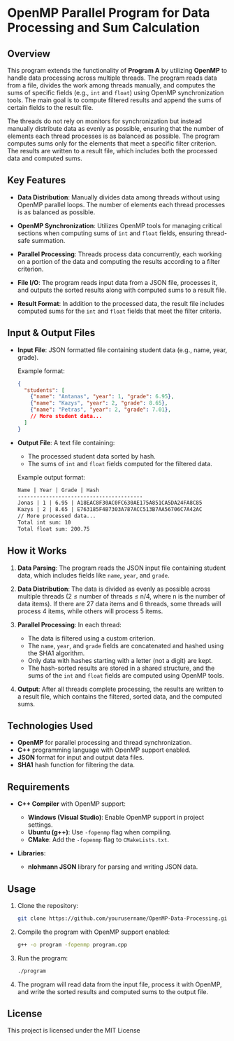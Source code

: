 # OpenMP Parallel Program for Data Processing and Sum Calculation

## **Overview**

This program extends the functionality of **Program A** by utilizing **OpenMP** to handle data processing across multiple threads. The program reads data from a file, divides the work among threads manually, and computes the sums of specific fields (e.g., `int` and `float`) using OpenMP synchronization tools. The main goal is to compute filtered results and append the sums of certain fields to the result file.

The threads do not rely on monitors for synchronization but instead manually distribute data as evenly as possible, ensuring that the number of elements each thread processes is as balanced as possible. The program computes sums only for the elements that meet a specific filter criterion. The results are written to a result file, which includes both the processed data and computed sums.

## **Key Features**

- **Data Distribution**: Manually divides data among threads without using OpenMP parallel loops. The number of elements each thread processes is as balanced as possible.
  
- **OpenMP Synchronization**: Utilizes OpenMP tools for managing critical sections when computing sums of `int` and `float` fields, ensuring thread-safe summation.

- **Parallel Processing**: Threads process data concurrently, each working on a portion of the data and computing the results according to a filter criterion.

- **File I/O**: The program reads input data from a JSON file, processes it, and outputs the sorted results along with computed sums to a result file.

- **Result Format**: In addition to the processed data, the result file includes computed sums for the `int` and `float` fields that meet the filter criteria.

## **Input & Output Files**

- **Input File**: JSON formatted file containing student data (e.g., name, year, grade).
  
  Example format:
  ```json
  {
    "students": [
      {"name": "Antanas", "year": 1, "grade": 6.95},
      {"name": "Kazys", "year": 2, "grade": 8.65},
      {"name": "Petras", "year": 2, "grade": 7.01},
      // More student data...
    ]
  }
  ```

- **Output File**: A text file containing:
  - The processed student data sorted by hash.
  - The sums of `int` and `float` fields computed for the filtered data.

  Example output format:
  ```txt
  Name | Year | Grade | Hash
  ----------------------------------------
  Jonas | 1 | 6.95 | A18EAC8F30AC0FC630AE175A851CA5DA24FA8C85
  Kazys | 2 | 8.65 | E763185F4B7303A787ACC513B7AA56706C7A42AC
  // More processed data...
  Total int sum: 10
  Total float sum: 200.75
  ```

## **How it Works**

1. **Data Parsing**: The program reads the JSON input file containing student data, which includes fields like `name`, `year`, and `grade`.

2. **Data Distribution**: The data is divided as evenly as possible across multiple threads (2 ≤ number of threads ≤ n/4, where n is the number of data items). If there are 27 data items and 6 threads, some threads will process 4 items, while others will process 5 items.

3. **Parallel Processing**: In each thread:
   - The data is filtered using a custom criterion.
   - The `name`, `year`, and `grade` fields are concatenated and hashed using the SHA1 algorithm.
   - Only data with hashes starting with a letter (not a digit) are kept.
   - The hash-sorted results are stored in a shared structure, and the sums of the `int` and `float` fields are computed using OpenMP tools.

4. **Output**: After all threads complete processing, the results are written to a result file, which contains the filtered, sorted data, and the computed sums.

## **Technologies Used**

- **OpenMP** for parallel processing and thread synchronization.
- **C++** programming language with OpenMP support enabled.
- **JSON** format for input and output data files.
- **SHA1** hash function for filtering the data.
  
## **Requirements**

- **C++ Compiler** with OpenMP support:
  - **Windows (Visual Studio)**: Enable OpenMP support in project settings.
  - **Ubuntu (g++)**: Use `-fopenmp` flag when compiling.
  - **CMake**: Add the `-fopenmp` flag to `CMakeLists.txt`.
  
- **Libraries**:
  - **nlohmann JSON** library for parsing and writing JSON data.

## **Usage**

1. Clone the repository:
   ```bash
   git clone https://github.com/yourusername/OpenMP-Data-Processing.git
   ```

2. Compile the program with OpenMP support enabled:
   ```bash
   g++ -o program -fopenmp program.cpp
   ```

3. Run the program:
   ```bash
   ./program
   ```

4. The program will read data from the input file, process it with OpenMP, and write the sorted results and computed sums to the output file.

## **License**

This project is licensed under the MIT License
